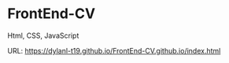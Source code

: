 # FrontEnd-CV
Html, CSS, JavaScript

URL:
https://dylanl-t19.github.io/FrontEnd-CV.github.io/index.html